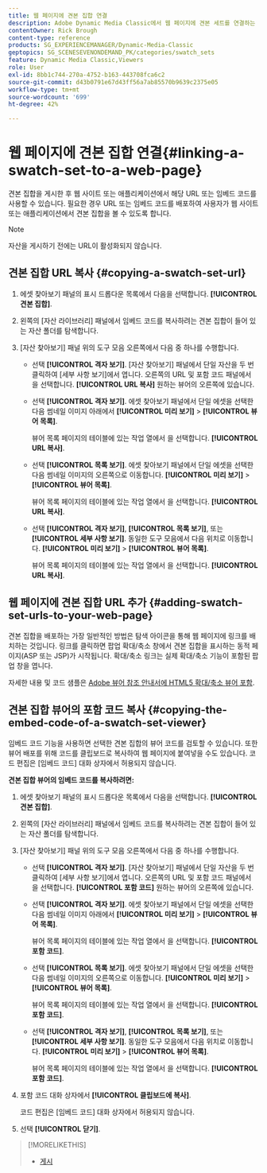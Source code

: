 ```yaml
---
title: 웹 페이지에 견본 집합 연결
description: Adobe Dynamic Media Classic에서 웹 페이지에 견본 세트를 연결하는 방법을 알아봅니다.
contentOwner: Rick Brough
content-type: reference
products: SG_EXPERIENCEMANAGER/Dynamic-Media-Classic
geptopics: SG_SCENESEVENONDEMAND_PK/categories/swatch_sets
feature: Dynamic Media Classic,Viewers
role: User
exl-id: 8bb1c744-270a-4752-b163-443708fca6c2
source-git-commit: d43b0791e67d43ff56a7ab85570b9639c2375e05
workflow-type: tm+mt
source-wordcount: '699'
ht-degree: 42%

---
```


# 웹 페이지에 견본 집합 연결{#linking-a-swatch-set-to-a-web-page}

견본 집합을 게시한 후 웹 사이트 또는 애플리케이션에서 해당 URL 또는 임베드 코드를 사용할 수 있습니다. 필요한 경우 URL 또는 임베드 코드를 배포하여 사용자가 웹 사이트 또는 애플리케이션에서 견본 집합을 볼 수 있도록 합니다.

>[!NOTE]
>
>자산을 게시하기 전에는 URL이 활성화되지 않습니다.

## 견본 집합 URL 복사 {#copying-a-swatch-set-url}

1. 에셋 찾아보기 패널의 표시 드롭다운 목록에서 다음을 선택합니다. **[!UICONTROL 견본 집합]**.
1. 왼쪽의 [자산 라이브러리] 패널에서 임베드 코드를 복사하려는 견본 집합이 들어 있는 자산 폴더를 탐색합니다.
1. [자산 찾아보기] 패널 위의 도구 모음 오른쪽에서 다음 중 하나를 수행합니다.

   * 선택 **[!UICONTROL 격자 보기]**. [자산 찾아보기] 패널에서 단일 자산을 두 번 클릭하여 [세부 사항 보기]에서 엽니다. 오른쪽의 URL 및 포함 코드 패널에서 을 선택합니다. **[!UICONTROL URL 복사]** 원하는 뷰어의 오른쪽에 있습니다.
   * 선택 **[!UICONTROL 격자 보기]**. 에셋 찾아보기 패널에서 단일 에셋을 선택한 다음 썸네일 이미지 아래에서 **[!UICONTROL 미리 보기]** > **[!UICONTROL 뷰어 목록]**.

      뷰어 목록 페이지의 테이블에 있는 작업 열에서 을 선택합니다. **[!UICONTROL URL 복사]**.

   * 선택 **[!UICONTROL 목록 보기]**. 에셋 찾아보기 패널에서 단일 에셋을 선택한 다음 썸네일 이미지의 오른쪽으로 이동합니다. **[!UICONTROL 미리 보기]** > **[!UICONTROL 뷰어 목록]**.

      뷰어 목록 페이지의 테이블에 있는 작업 열에서 을 선택합니다. **[!UICONTROL URL 복사]**.

   * 선택 **[!UICONTROL 격자 보기]**, **[!UICONTROL 목록 보기]**, 또는 **[!UICONTROL 세부 사항 보기]**. 동일한 도구 모음에서 다음 위치로 이동합니다. **[!UICONTROL 미리 보기]** > **[!UICONTROL 뷰어 목록]**.

      뷰어 목록 페이지의 테이블에 있는 작업 열에서 을 선택합니다. **[!UICONTROL URL 복사]**.

## 웹 페이지에 견본 집합 URL 추가 {#adding-swatch-set-urls-to-your-web-page}

견본 집합을 배포하는 가장 일반적인 방법은 탐색 아이콘을 통해 웹 페이지에 링크를 배치하는 것입니다. 링크를 클릭하면 팝업 확대/축소 창에서 견본 집합을 표시하는 동적 페이지(ASP 또는 JSP)가 시작됩니다. 확대/축소 링크는 실제 확대/축소 기능이 포함된 팝업 창을 엽니다.

자세한 내용 및 코드 샘플은 [Adobe 뷰어 참조 안내서에 HTML5 확대/축소 뷰어 포함](https://experienceleague.adobe.com/docs/dynamic-media-developer-resources/library/viewers-aem-assets-dmc/zoom/c-html5-20-zoom-viewer-about.html#section-e1c3106f5b3e445d9b95be337c2f94e2).

## 견본 집합 뷰어의 포함 코드 복사 {#copying-the-embed-code-of-a-swatch-set-viewer}

임베드 코드 기능을 사용하면 선택한 견본 집합의 뷰어 코드를 검토할 수 있습니다. 또한 뷰어 배포를 위해 코드를 클립보드로 복사하여 웹 페이지에 붙여넣을 수도 있습니다. 코드 편집은 [임베드 코드] 대화 상자에서 허용되지 않습니다.

**견본 집합 뷰어의 임베드 코드를 복사하려면:**

1. 에셋 찾아보기 패널의 표시 드롭다운 목록에서 다음을 선택합니다. **[!UICONTROL 견본 집합]**.
1. 왼쪽의 [자산 라이브러리] 패널에서 임베드 코드를 복사하려는 견본 집합이 들어 있는 자산 폴더를 탐색합니다.
1. [자산 찾아보기] 패널 위의 도구 모음 오른쪽에서 다음 중 하나를 수행합니다.

   * 선택 **[!UICONTROL 격자 보기]**. [자산 찾아보기] 패널에서 단일 자산을 두 번 클릭하여 [세부 사항 보기]에서 엽니다. 오른쪽의 URL 및 포함 코드 패널에서 을 선택합니다. **[!UICONTROL 포함 코드]** 원하는 뷰어의 오른쪽에 있습니다.
   * 선택 **[!UICONTROL 격자 보기]**. 에셋 찾아보기 패널에서 단일 에셋을 선택한 다음 썸네일 이미지 아래에서 **[!UICONTROL 미리 보기]** > **[!UICONTROL 뷰어 목록]**.

      뷰어 목록 페이지의 테이블에 있는 작업 열에서 을 선택합니다. **[!UICONTROL 포함 코드]**.

   * 선택 **[!UICONTROL 목록 보기]**. 에셋 찾아보기 패널에서 단일 에셋을 선택한 다음 썸네일 이미지의 오른쪽으로 이동합니다. **[!UICONTROL 미리 보기]** > **[!UICONTROL 뷰어 목록]**.

      뷰어 목록 페이지의 테이블에 있는 작업 열에서 을 선택합니다. **[!UICONTROL 포함 코드]**.

   * 선택 **[!UICONTROL 격자 보기]**, **[!UICONTROL 목록 보기]**, 또는 **[!UICONTROL 세부 사항 보기]**. 동일한 도구 모음에서 다음 위치로 이동합니다. **[!UICONTROL 미리 보기]** > **[!UICONTROL 뷰어 목록]**.

      뷰어 목록 페이지의 테이블에 있는 작업 열에서 을 선택합니다. **[!UICONTROL 포함 코드]**.

1. 포함 코드 대화 상자에서 **[!UICONTROL 클립보드에 복사]**.

   코드 편집은 [임베드 코드] 대화 상자에서 허용되지 않습니다.

1. 선택 **[!UICONTROL 닫기]**.

>[!MORELIKETHIS]
>
>* [게시](publishing-files.md#publishing_files)

